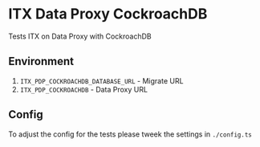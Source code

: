 # ITX Data Proxy CockroachDB

Tests ITX on Data Proxy with CockroachDB

## Environment

1. `ITX_PDP_COCKROACHDB_DATABASE_URL` - Migrate URL
2. `ITX_PDP_COCKROACHDB` - Data Proxy URL

## Config

To adjust the config for the tests please tweek the settings in `./config.ts`
